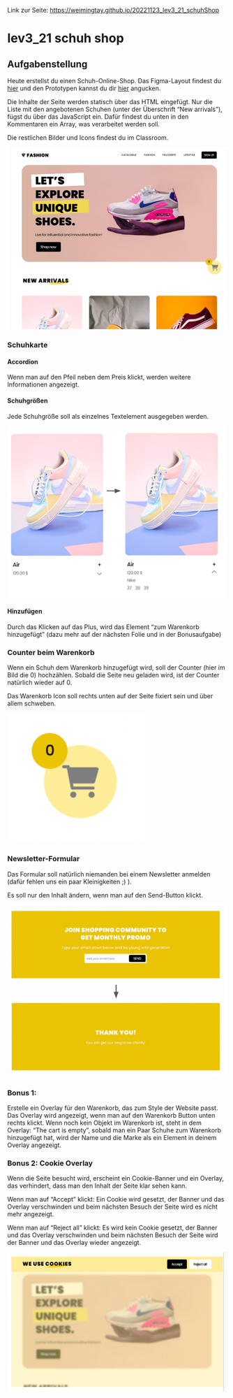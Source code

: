 Link zur Seite: https://weimingtay.github.io/20221123_lev3_21_schuhShop

# lev3_21 schuh shop

## Aufgabenstellung

Heute erstellst du einen Schuh-Online-Shop.
Das Figma-Layout findest du <a href="https://www.figma.com/file/4Izjo6GKSsFEvTNIojQncX/Schuh-Shop?node-id=2%3A2">hier</a> und den Prototypen kannst du dir <a href="https://www.figma.com/proto/4Izjo6GKSsFEvTNIojQncX/Schuh-Shop?page-id=2%3A2&node-id=206%3A102&viewport=474%2C508%2C0.08&scaling=contain&starting-point-node-id=206%3A102">hier</a> angucken.

Die Inhalte der Seite werden statisch über das HTML eingefügt. Nur die Liste mit den angebotenen Schuhen (unter der Überschrift “New arrivals”), fügst du über das JavaScript ein. Dafür findest du unten in den Kommentaren ein Array, was verarbeitet werden soll.

Die restlichen Bilder und Icons findest du im Classroom.
![Alt text](assets/img/readme/Screenshot%202022-11-24%20231157.png)

### Schuhkarte

#### Accordion

Wenn man auf den Pfeil neben dem Preis klickt, werden weitere Informationen angezeigt.

#### Schuhgrößen

Jede Schuhgröße soll als einzelnes Textelement ausgegeben werden.

![Alt text](assets/img/readme/Screenshot%202022-11-24%20231220.png)
#### Hinzufügen

Durch das Klicken auf das Plus, wird das Element “zum Warenkorb hinzugefügt” (dazu mehr auf der nächsten Folie und in der Bonusaufgabe)

### Counter beim Warenkorb

Wenn ein Schuh dem Warenkorb hinzugefügt wird, soll der Counter (hier im Bild die 0) hochzählen. Sobald die Seite neu geladen wird, ist der Counter natürlich wieder auf 0.

Das Warenkorb Icon soll rechts unten auf der Seite fixiert sein und über allem schweben.

![Alt text](assets/img/readme/Screenshot%202022-11-24%20231233.png)
### Newsletter-Formular

Das Formular soll natürlich niemanden bei einem Newsletter anmelden (dafür fehlen uns ein paar Kleinigkeiten ;) ).

Es soll nur den Inhalt ändern, wenn man auf den Send-Button klickt.

![Alt text](assets/img/readme/Screenshot%202022-11-24%20231246.png)
### Bonus 1:

Erstelle ein Overlay für den Warenkorb, das zum Style der Website passt. 
Das Overlay wird angezeigt, wenn man auf den Warenkorb Button unten rechts klickt.
Wenn noch kein Objekt im Warenkorb ist, steht in dem Overlay: “The cart is empty”, sobald man ein Paar Schuhe zum Warenkorb hinzugefügt hat, wird der Name und die Marke als ein Element in deinem Overlay angezeigt.

### Bonus 2: Cookie Overlay

Wenn die Seite besucht wird, erscheint ein Cookie-Banner und ein Overlay, das verhindert, dass man den Inhalt der Seite klar sehen kann.

Wenn man auf “Accept” klickt:
Ein Cookie wird gesetzt, der Banner und das Overlay verschwinden und beim nächsten Besuch der Seite wird es nicht mehr angezeigt.

Wenn man auf “Reject all” klickt:
Es wird kein Cookie gesetzt, der Banner und das Overlay verschwinden und beim nächsten Besuch der Seite wird der Banner und das Overlay wieder angezeigt.

![Alt text](assets/img/readme/Screenshot%202022-11-24%20231258.png)